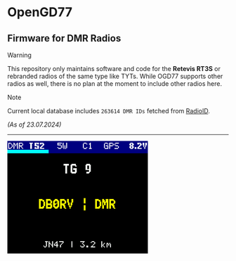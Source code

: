 # OpenGD77 
## Firmware for DMR Radios

> [!WARNING]
> This repository only maintains software and code for the **Retevis RT3S** or rebranded radios of the same type like TYTs. While OGD77 supports other radios as well, there is no plan at the moment to include other radios here.



> [!NOTE]
> Current local database includes `263614 DMR IDs` fetched from [RadioID](https://radioid.net).
> 
> *(As of 23.07.2024)*

---


![SG#1](docs/SG-1.png)
